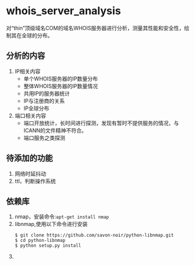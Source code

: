 # whois_server_analysis
对“thin”顶级域名COM的域名WHOIS服务器进行分析，测量其性能和安全性，绘制其在全球的分布。


## 分析的内容

1. IP相关内容  
    * 单个WHOIS服务器的IP数量分布
    * 整体WHOIS服务器的IP数量情况
    * 共用IP的服务器统计
    * IP与注册商的关系
    * IP全球分布
2. 端口相关内容
    * 端口开放统计，长时间进行探测，发现有暂时不提供服务的情况，与ICANN的文件精神不符合。
    * 端口服务之类探测



## 待添加的功能

1. 网络时延抖动
2. ttl，判断操作系统

## 依赖库
1. nmap，安装命令:`apt-get install nmap`
2. libnmap,使用以下命令进行安装
    ```
    $ git clone https://github.com/savon-noir/python-libnmap.git
    $ cd python-libnmap
    $ python setup.py install
    ```
3. 
